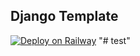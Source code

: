 ## Django Template

[![Deploy on Railway](https://railway.app/button.svg)](https://railway.app/new/template/GB6Eki?referralCode=U5zXSw)
"# test" 
